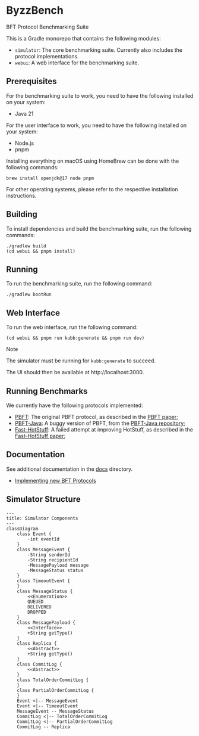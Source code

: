 # ByzzBench

BFT Protocol Benchmarking Suite

This is a Gradle monorepo that contains the following modules:

- `simulator`: The core benchmarking suite. Currently also includes the protocol implementations.
- `webui`: A web interface for the benchmarking suite.

## Prerequisites

For the benchmarking suite to work, you need to have the following installed on your system:

- Java 21

For the user interface to work, you need to have the following installed on your system:

- Node.js
- pnpm

Installing everything on macOS using HomeBrew can be done with the following commands:

```
brew install openjdk@17 node pnpm
```

For other operating systems, please refer to the respective installation instructions.

## Building

To install dependencies and build the benchmarking suite, run the following commands:

```
./gradlew build
(cd webui && pnpm install)
```

## Running

To run the benchmarking suite, run the following command:

```
./gradlew bootRun
```

## Web Interface

To run the web interface, run the following command:

```
(cd webui && pnpm run kubb:generate && pnpm run dev)
```

> [!NOTE]
> The simulator must be running for `kubb:generate` to succeed.

The UI should then be available at http://localhost:3000.

## Running Benchmarks

We currently have the following protocols implemented:

- [PBFT](simulator/src/main/java/byzzbench/simulator/protocols/pbft/PbftReplica.java): The original PBFT protocol, as
  described in
  the [PBFT paper](https://www.microsoft.com/en-us/research/publication/practical-byzantine-fault-tolerance/);
- [PBFT-Java](simulator/src/main/java/byzzbench/simulator/protocols/pbft_java/PbftReplica.java): A buggy version of
  PBFT,
  from the [PBFT-Java repository](https://github.com/caojohnny/pbft-java);
- [Fast-HotStuff](simulator/src/main/java/byzzbench/simulator/protocols/fasthotstuff/FastHotStuffReplica.java): A
  failed attempt at improving HotStuff, as described in the [Fast-HotStuff paper](https://arxiv.org/abs/2010.11454);

## Documentation

See additional documentation in the [docs](docs) directory.

- [Implementing new BFT Protocols](docs/implementing-protocols.md)

## Simulator Structure

```mermaid
---
title: Simulator Components
---
classDiagram
    class Event {
        -int eventId
    }
    class MessageEvent {
        -String senderId
        -String recipientId
        -MessagePayload message
        -MessageStatus status
    }
    class TimeoutEvent {
    }
    class MessageStatus {
        <<Enumeration>>
        QUEUED
        DELIVERED
        DROPPED
    }
    class MessagePayload {
        <<Interface>>
        +String getType()
    }
    class Replica {
        <<Abstract>>
        +String getType()
    }
    class CommitLog {
        <<Abstract>>
    }
    class TotalOrderCommitLog {
    }
    class PartialOrderCommitLog {
    }
    Event <|-- MessageEvent
    Event <|-- TimeoutEvent
    MessageEvent -- MessageStatus
    CommitLog <|-- TotalOrderCommitLog
    CommitLog <|-- PartialOrderCommitLog
    CommitLog -- Replica

```
